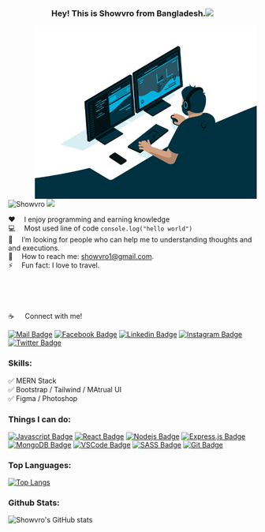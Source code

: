 <h3 align="center">Hey! This is Showvro from Bangladesh.<img src="https://github.com/souvikguria98/souvikguria98/blob/master/Hi.gif" width="25"></h3>
<img align="right" alt="GIF" src="https://raw.githubusercontent.com/Showvro/Showvro/main/code.gif" height= "350" width="450"/>
<br>
<br>
<br>
<p><img src="https://komarev.com/ghpvc/?username=Showvro&label=Profile%20views&color=blue&style=flat" alt="Showvro" /> <a href="https://github.com/ryo-ma/github-profile-trophy/issues">
    
  </a> 
  <a href="https://github.com/ryo-ma/github-profile-trophy/stargazers">
    <img src="https://img.shields.io/badge/Living-Khulna-black"/> 
  </a>
 </p>

:hearts: &emsp;I enjoy programming and earning knowledge <br/>
:computer: &emsp;Most used line of code `console.log("hello world")` <br/>
🤔 &emsp;I’m looking for people who can help me to understanding thoughts and and executions.<br/>
:e-mail: &emsp;How to reach me: showvro1@gmail.com.<br/>
⚡ &emsp;Fun fact: I love to travel.

<br>
<br>
<br>

:coffee: &emsp; Connect with me!

[![Mail Badge](https://img.shields.io/badge/Gmail-D14836?style=for-the-badge&logo=gmail&logoColor=white)](mailto:showvro1@gmail.com)
[![Facebook Badge](https://img.shields.io/badge/Facebook-1877F2?style=for-the-badge&logo=facebook&logoColor=white)](https://www.facebook.com/showvro)
[![Linkedin Badge](https://img.shields.io/badge/LinkedIn-0077B5?style=for-the-badge&logo=linkedin&logoColor=white)](https://www.linkedin.com/in/showvro/) [![Instagram Badge](https://img.shields.io/badge/Instagram-E4405F?style=for-the-badge&logo=instagram&logoColor=white)](https://instagram.com/showvro) [![Twitter Badge](https://img.shields.io/badge/Twitter-1DA1F2?style=for-the-badge&logo=twitter&logoColor=white)](https://twitter.com/showvro1)


### Skills:

✅ MERN Stack <br>
✅ Bootstrap / Tailwind / MAtrual UI <br>
✅ Figma / Photoshop<br>

### Things I can do:

[![Javascript Badge](https://img.shields.io/badge/-Javascript-F0DB4F?style=for-the-badge&labelColor=black&logo=javascript&logoColor=F0DB4F)](#) [![React Badge](https://img.shields.io/badge/-React-61DBFB?style=for-the-badge&labelColor=black&logo=react&logoColor=61DBFB)](#) [![Nodejs Badge](https://img.shields.io/badge/-Nodejs-3C873A?style=for-the-badge&labelColor=black&logo=node.js&logoColor=3C873A)](#) [![Express.js Badge](https://img.shields.io/badge/Express.js-000000?style=for-the-badge&logo=express&logoColor=white)](#) [![MongoDB Badge](https://img.shields.io/badge/MongoDB-4EA94B?style=for-the-badge&logo=mongodb&logoColor=white)](#) [![VSCode Badge](https://img.shields.io/badge/Visual_Studio-5C2D91?style=for-the-badge&logo=visual%20studio&logoColor=white)](#) [![SASS Badge](https://img.shields.io/badge/Sass-CC6699?style=for-the-badge&logo=sass&logoColor=white)](#) [![Git Badge](https://img.shields.io/badge/Git-F05032?style=for-the-badge&logo=git&logoColor=white)](#)

### Top Languages:
[![Top Langs](https://github-readme-stats.vercel.app/api/top-langs/?username=showvro&langs_count=8)](https://github.com/showvro/github-readme-stats)


### Github Stats:

![Showvro's GitHub stats](https://github-readme-stats.vercel.app/api?username=showvro&show_icons=true&theme=default)
